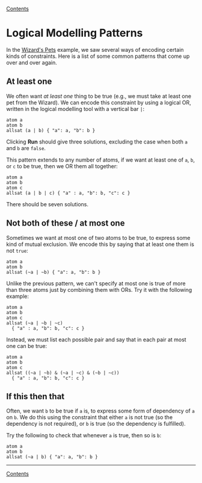[Contents](contents.html)

# Logical Modelling Patterns

In the [Wizard's Pets](wizards-pets.html) example, we saw several ways of encoding certain kinds of constraints. Here is a list of some common patterns that come up over and over again.

## At least one

We often want *at least one* thing to be true (e.g., we must take at least one pet from the Wizard). We can encode this constraint by using a logical OR, written in the logical modelling tool with a vertical bar `|`:

```lmt {id=patterns-at-least-one-a}
atom a
atom b
allsat (a | b) { "a": a, "b": b }
```

Clicking **Run** should give three solutions, excluding the case when both `a` and `b` are `false`.

This pattern extends to any number of atoms, if we want at least one of `a`, `b`, or `c` to be true, then we OR them all together:

```lmt {id=patterns-at-least-one-b}
atom a
atom b
atom c
allsat (a | b | c) { "a" : a, "b": b, "c": c }
```

There should be seven solutions.

## Not both of these / at most one

Sometimes we want at most one of two atoms to be true, to express some kind of mutual exclusion. We encode this by saying that at least one them is not `true`:

```lmt {id=patterns-not-both}
atom a
atom b
allsat (~a | ~b) { "a": a, "b": b }
```

Unlike the previous pattern, we can't specify at most one is true of more than three atoms just by combining them with ORs. Try it with the following example:

```lmt {id=patterns-not-both-wrong}
atom a
atom b
atom c
allsat (~a | ~b | ~c)
  { "a" : a, "b": b, "c": c }
```

Instead, we must list each possible pair and say that in each pair at most one can be true:

```lmt {id=patterns-at-most-one-of-three}
atom a
atom b
atom c
allsat ((~a | ~b) & (~a | ~c) & (~b | ~c))
  { "a" : a, "b": b, "c": c }
```

## If this then that

Often, we want `b` to be true if `a` is, to express some form of dependency of `a` on `b`. We do this using the constraint that either `a` is not true (so the dependency is not required), or `b` is true (so the dependency is fulfilled).

Try the following to check that whenever `a` is true, then so is `b`:

```lmt {id=if-this-then-that}
atom a
atom b
allsat (~a | b) { "a": a, "b": b }
```



---

[Contents](contents.html)

